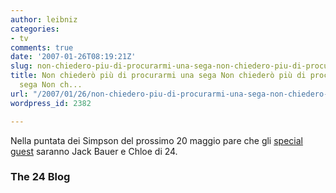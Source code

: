 ```yaml
---
author: leibniz
categories:
- tv
comments: true
date: '2007-01-26T08:19:21Z'
slug: non-chiedero-piu-di-procurarmi-una-sega-non-chiedero-piu-di-procurarmi-una-sega-non-ch
title: Non chiederò più di procurarmi una sega Non chiederò più di procurarmi una
  sega Non ch...
url: "/2007/01/26/non-chiedero-piu-di-procurarmi-una-sega-non-chiedero-piu-di-procurarmi-una-sega-non-ch/"
wordpress_id: 2382

---
```

Nella puntata dei Simpson del prossimo 20 maggio pare che gli [special guest](http://www.the24blog.com/24-news/kiefer-spoofs-jack-on-the-simp.php) saranno Jack Bauer e Chloe di 24.

### The 24 Blog
